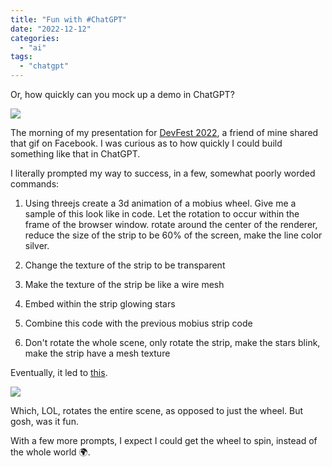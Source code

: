 ```yaml
---
title: "Fun with #ChatGPT"
date: "2022-12-12"
categories: 
  - "ai"
tags: 
  - "chatgpt"
---
```


Or, how quickly can you mock up a demo in ChatGPT?

[![](https://irwinium.files.wordpress.com/2022/12/optical-illusions-toroid.gif?w=498)](https://irwinium.files.wordpress.com/2022/12/optical-illusions-toroid.gif)

The morning of my presentation for [DevFest 2022](https://gdg.community.dev/events/details/google-gdg-port-of-spain-presents-devfest-caribbean-2022-port-of-spain/), a friend of mine shared that gif on Facebook. I was curious as to how quickly I could build something like that in ChatGPT.

I literally prompted my way to success, in a few, somewhat poorly worded commands:

1. Using threejs create a 3d animation of a mobius wheel. Give me a sample of this look like in code. Let the rotation to occur within the frame of the browser window. rotate around the center of the renderer, reduce the size of the strip to be 60% of the screen, make the line color silver.

3. Change the texture of the strip to be transparent

5. Make the texture of the strip be like a wire mesh

7. Embed within the strip glowing stars

9. Combine this code with the previous mobius strip code

11. Don't rotate the whole scene, only rotate the strip, make the stars blink, make the strip have a mesh texture

Eventually, it led to [this](https://starr-labs.github.io/ChatGPTJourney_Mobius/).

[![](https://irwinium.files.wordpress.com/2022/12/image-1.png?w=1024)](https://irwinium.files.wordpress.com/2022/12/image-1.png)

Which, LOL, rotates the entire scene, as opposed to just the wheel. But gosh, was it fun.

With a few more prompts, I expect I could get the wheel to spin, instead of the whole world 🌍.
